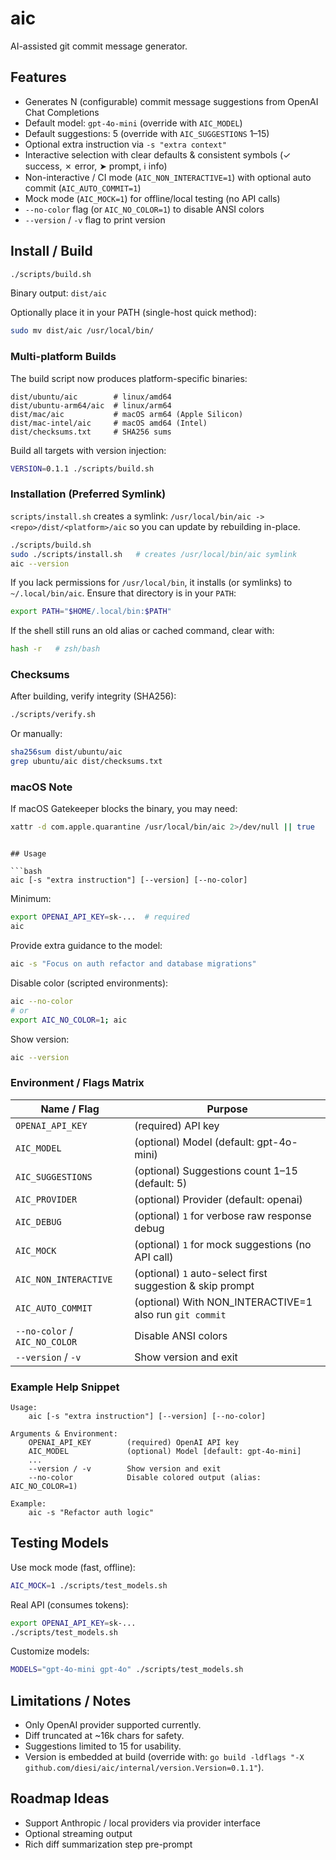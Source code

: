 # aic

AI-assisted git commit message generator.

## Features

- Generates N (configurable) commit message suggestions from OpenAI Chat Completions
- Default model: `gpt-4o-mini` (override with `AIC_MODEL`)
- Default suggestions: 5 (override with `AIC_SUGGESTIONS` 1–15)
- Optional extra instruction via `-s "extra context"`
- Interactive selection with clear defaults & consistent symbols (✓ success, ✗ error, ➤ prompt, ℹ info)
- Non-interactive / CI mode (`AIC_NON_INTERACTIVE=1`) with optional auto commit (`AIC_AUTO_COMMIT=1`)
- Mock mode (`AIC_MOCK=1`) for offline/local testing (no API calls)
- `--no-color` flag (or `AIC_NO_COLOR=1`) to disable ANSI colors
- `--version` / `-v` flag to print version

## Install / Build

```bash
./scripts/build.sh
```

Binary output: `dist/aic`

Optionally place it in your PATH (single-host quick method):

```bash
sudo mv dist/aic /usr/local/bin/
```

### Multi-platform Builds

The build script now produces platform-specific binaries:

```
dist/ubuntu/aic        # linux/amd64
dist/ubuntu-arm64/aic  # linux/arm64
dist/mac/aic           # macOS arm64 (Apple Silicon)
dist/mac-intel/aic     # macOS amd64 (Intel)
dist/checksums.txt     # SHA256 sums
```

Build all targets with version injection:

```bash
VERSION=0.1.1 ./scripts/build.sh
```

### Installation (Preferred Symlink)

`scripts/install.sh` creates a symlink: `/usr/local/bin/aic -> <repo>/dist/<platform>/aic` so you can update by rebuilding in-place.

```bash
./scripts/build.sh
sudo ./scripts/install.sh   # creates /usr/local/bin/aic symlink
aic --version
```

If you lack permissions for `/usr/local/bin`, it installs (or symlinks) to `~/.local/bin/aic`. Ensure that directory is in your `PATH`:

```bash
export PATH="$HOME/.local/bin:$PATH"
```

If the shell still runs an old alias or cached command, clear with:

```bash
hash -r   # zsh/bash
```

### Checksums

After building, verify integrity (SHA256):

```bash
./scripts/verify.sh
```

Or manually:

```bash
sha256sum dist/ubuntu/aic
grep ubuntu/aic dist/checksums.txt
```

### macOS Note

If macOS Gatekeeper blocks the binary, you may need:

```bash
xattr -d com.apple.quarantine /usr/local/bin/aic 2>/dev/null || true
```

```

## Usage

```bash
aic [-s "extra instruction"] [--version] [--no-color]
```

Minimum:

```bash
export OPENAI_API_KEY=sk-...  # required
aic
```

Provide extra guidance to the model:

```bash
aic -s "Focus on auth refactor and database migrations"
```

Disable color (scripted environments):

```bash
aic --no-color
# or
export AIC_NO_COLOR=1; aic
```

Show version:

```bash
aic --version
```

### Environment / Flags Matrix

| Name / Flag          | Purpose |
|----------------------|---------|
| `OPENAI_API_KEY`     | (required) API key |
| `AIC_MODEL`          | (optional) Model (default: gpt-4o-mini) |
| `AIC_SUGGESTIONS`    | (optional) Suggestions count 1–15 (default: 5) |
| `AIC_PROVIDER`       | (optional) Provider (default: openai) |
| `AIC_DEBUG`          | (optional) `1` for verbose raw response debug |
| `AIC_MOCK`           | (optional) `1` for mock suggestions (no API call) |
| `AIC_NON_INTERACTIVE`| (optional) `1` auto-select first suggestion & skip prompt |
| `AIC_AUTO_COMMIT`    | (optional) With NON_INTERACTIVE=1 also run `git commit` |
| `--no-color` / `AIC_NO_COLOR` | Disable ANSI colors |
| `--version` / `-v`   | Show version and exit |

### Example Help Snippet

```
Usage:
	aic [-s "extra instruction"] [--version] [--no-color]

Arguments & Environment:
	OPENAI_API_KEY        (required) OpenAI API key
	AIC_MODEL             (optional) Model [default: gpt-4o-mini]
	...
	--version / -v        Show version and exit
	--no-color            Disable colored output (alias: AIC_NO_COLOR=1)

Example:
	aic -s "Refactor auth logic"
```

## Testing Models

Use mock mode (fast, offline):

```bash
AIC_MOCK=1 ./scripts/test_models.sh
```

Real API (consumes tokens):

```bash
export OPENAI_API_KEY=sk-...
./scripts/test_models.sh
```

Customize models:

```bash
MODELS="gpt-4o-mini gpt-4o" ./scripts/test_models.sh
```

## Limitations / Notes

- Only OpenAI provider supported currently.
- Diff truncated at ~16k chars for safety.
- Suggestions limited to 15 for usability.
- Version is embedded at build (override with: `go build -ldflags "-X github.com/diesi/aic/internal/version.Version=0.1.1"`).

## Roadmap Ideas

- Support Anthropic / local providers via provider interface
- Optional streaming output
- Rich diff summarization step pre-prompt

